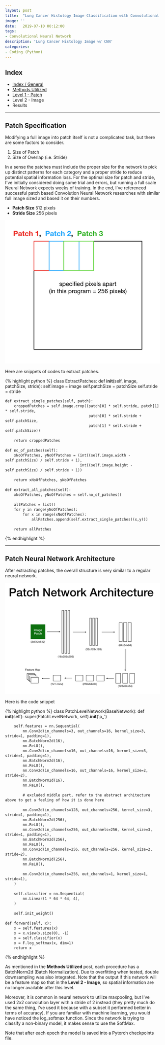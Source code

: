 ```yaml
---
layout: post
title:  "Lung Cancer Histology Image Classification with Convolutional Neural Network (Level 1 - Patch)"
image: ''
date:   2019-07-10 00:12:00
tags:
- Convolutional Neural Network
description: 'Lung Cancer Histology Image w/ CNN'
categories:
- Coding (Python)
---
```


## Index

* [Index / General](https://jinwooooo.github.io/jinwooooo-blog/lung-cancer-histology-image-classifcation-with-cnn-(index-general)/)
* [Methods Utilized](https://jinwooooo.github.io/jinwooooo-blog/lung-cancer-histology-image-classifiation-with-cnn-(methods-utilized)/)
* [Level 1 - Patch](https://jinwooooo.github.io/jinwooooo-blog/lung-cancer-histology-image-classifiation-with-cnn-(level-1-patch)/)
* Level 2 - Image
* Results

---

## Patch Specification

Modifying a full image into patch itself is not a complicated task, but there are some factors to consider.

1. Size of Patch
2. Size of Overlap (i.e. Stride)

In a sense the patches must include the proper size for the network to pick up distinct patterns for each category and a proper stride to reduce potential spatial information loss. For the optimal size for patch and stride, I've initially considered doing some trial and errors, but running a full scale Neural Network expects weeks of training. In the end, I've referenced successful patch based Convolution Neural Network researches with similar full image sized and based it on their numbers.

* **Patch Size** 512 pixels
* **Stride Size** 256 pixels

<img src="../uploads/lung-cancer-cnn-patch-overlap.png">

Here are snippets of codes to extract patches.

{% highlight python %}
class ExtractPatches:
    def __init__(self, image, patchSize, stride):
        self.image = image
        self.patchSize = patchSize
        self.stride = stride

    def extract_single_patches(self, patch):
        croppedPatches = self.image.crop((patch[0] * self.stride, patch[1] * self.stride,
                                          patch[0] * self.stride + self.patchSize,
                                          patch[1] * self.stride + self.patchSize))

        return croppedPatches

    def no_of_patches(self):
        xNoOfPatches, yNoOfPatches = (int((self.image.width - self.patchSize) / self.stride + 1),
                                      int((self.image.height - self.patchSize) / self.stride + 1))

        return xNoOfPatches, yNoOfPatches

    def extract_all_patches(self):
        xNoOfPatches, yNoOfPatches = self.no_of_patches()

        allPatches = list()
        for y in range(yNoOfPatches):
            for x in range(xNoOfPatches):
                allPatches.append(self.extract_single_patches((x,y)))

        return allPatches
{% endhighlight %}

---

## Patch Neural Network Architecture

After extracting patches, the overall structure is very similar to a regular neural network.

<img src="../uploads/lung-cancer-cnn-level-1-patch.png">

Here is the code snippet

{% highlight python %}
class PatchLevelNetwork(BaseNetwork):
    def __init__(self):
        super(PatchLevelNetwork, self).__init__('p_')

        self.features = nn.Sequential(
            nn.Conv2d(in_channels=3, out_channels=16, kernel_size=3, stride=1, padding=1),
            nn.BatchNorm2d(16),
            nn.ReLU(),
            nn.Conv2d(in_channels=16, out_channels=16, kernel_size=3, stride=1, padding=1),
            nn.BatchNorm2d(16),
            nn.ReLU(),
            nn.Conv2d(in_channels=16, out_channels=16, kernel_size=2, stride=2),
            nn.BatchNorm2d(16),
            nn.ReLU(),

            # excluded middle part, refer to the abstract architecture above to get a feeling of how it is done here

            nn.Conv2d(in_channels=128, out_channels=256, kernel_size=3, stride=1, padding=1),
            nn.BatchNorm2d(256),
            nn.ReLU(),
            nn.Conv2d(in_channels=256, out_channels=256, kernel_size=3, stride=1, padding=1),
            nn.BatchNorm2d(256),
            nn.ReLU(),
            nn.Conv2d(in_channels=256, out_channels=256, kernel_size=2, stride=2),
            nn.BatchNorm2d(256),
            nn.ReLU(),

            nn.Conv2d(in_channels=256, out_channels=1, kernel_size=1, stride=1),
        )

        self.classifier = nn.Sequential(
            nn.Linear(1 * 64 * 64, 4),
        )

        self.init_weight()

    def forward(self, x):
        x = self.features(x)
        x = x.view(x.size(0), -1)
        x = self.classifier(x)
        x = F.log_softmax(x, dim=1)
        return x
{% endhighlight %}

As mentioned in the **Methods Utilized** post, each procedure has a BatchNorm2d (Batch Normalization). Due to overfitting when tested, double downsampling was also integrated. Note that the output if this network will be a feature map so that in the **Level 2 - Image**, so spatial information are no longer available after this level.

Moreover, it is common in neural network to utilize maxpooling, but I've used 2x2 convolution layer with a stride of 2 instead (they pretty much do the same thing, I've used it because with a subset it performed better in terms of accuracy). If you are familiar with machine learning, you would have noticed the log_softmax function. Since the network is trying to classify a non-binary model, it makes sense to use the SoftMax.

Note that after each epoch the model is saved into a Pytorch checkpoints file.
